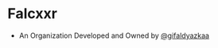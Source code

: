# Falcxxr
* An Organization Developed and Owned by <a href="https://github.com/gifaldyazka">@gifaldyazkaa</a>
